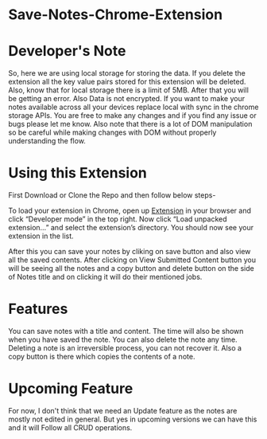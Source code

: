 # Save-Notes-Chrome-Extension

# Developer's Note

So, here we are using local storage for storing the data. If you delete the extension all the key value pairs stored for this extension will be deleted.
Also, know that for local storage there is a limit of 5MB. After that you will be getting an error. Also Data is not encrypted. If you want to make your notes available across all your devices replace local with sync in the chrome storage APIs. You are free to make any changes and if you find any issue or bugs please let me know. Also note that there is a lot of DOM manipulation so be careful while making changes with DOM without properly understanding the flow.

# Using this Extension

First Download or Clone the Repo and then follow below steps- 

To load your extension in Chrome, open up [Extension](chrome://extensions/) in your browser and click “Developer mode” in the top right. Now click “Load unpacked extension…” and select the extension’s directory. You should now see your extension in the list.

After this you can save your notes by cliking on save button and also view all the saved contents. After clicking on View Submitted Content button you will be seeing all the notes and a copy button and delete button on the side of Notes title and on clicking it will do their mentioned jobs.

# Features

You can save notes with a title and content. The time will also be shown when you have saved the note. You can also delete the note any time. Deleting a note is an irreversible process, you can not recover it. Also a copy button is there which copies the contents of a note.

# Upcoming Feature

For now, I don't think that we need an Update feature as the notes are mostly not edited in general. But yes in upcoming versions we can have this and it will Follow all CRUD operations. 